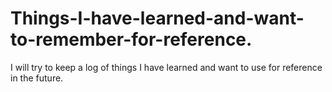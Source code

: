 # Things-I-have-learned-and-want-to-remember-for-reference.
I will try to keep a log of things I have learned and want to use for reference in the future. 
